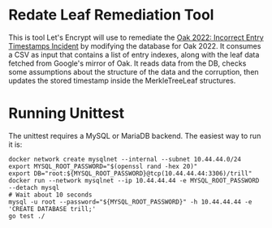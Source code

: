 # Redate Leaf Remediation Tool

This is tool Let's Encrypt will use to
remediate the [Oak 2022: Incorrect Entry Timestamps
Incident](https://groups.google.com/a/chromium.org/g/ct-policy/c/sdPvvZSp7Rw/m/6UqU1MN8AQAJ)
by modifying the database for Oak 2022. It consumes a CSV as input that contains
a list of entry indexes, along with the leaf data fetched from Google's mirror
of Oak. It reads data from the DB, checks some assumptions about the structure
of the data and the corruption, then updates the stored timestamp inside the
MerkleTreeLeaf structures.

# Running Unittest

The unittest requires a MySQL or MariaDB backend. The easiest way to run it is:

```
docker network create mysqlnet --internal --subnet 10.44.44.0/24
export MYSQL_ROOT_PASSWORD="$(openssl rand -hex 20)"
export DB="root:${MYSQL_ROOT_PASSWORD}@tcp(10.44.44.44:3306)/trill"
docker run --network mysqlnet --ip 10.44.44.44 -e MYSQL_ROOT_PASSWORD --detach mysql
# Wait about 10 seconds
mysql -u root --password="${MYSQL_ROOT_PASSWORD}" -h 10.44.44.44 -e 'CREATE DATABASE trill;'
go test ./
```
